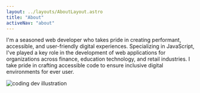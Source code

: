 ```yaml
---
layout: ../layouts/AboutLayout.astro
title: "About"
activeNav: "about"
---
```


I'm a seasoned web developer who takes pride in creating performant, accessible, and user-friendly digital experiences. Specializing in JavaScript, I've played a key role in the development of web applications for organizations across finance, education technology, and retail industries. I take pride in crafting accessible code to ensure inclusive digital environments for ever user.

<div>
  <img src="/assets/dev.svg" class="sm:w-1/2 mx-auto" alt="coding dev illustration">
</div>
